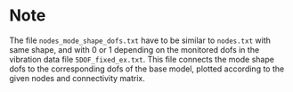 # Note

The file `nodes_mode_shape_dofs.txt` have to be similar to `nodes.txt` with same shape, and with 0 or 1 depending on the monitored dofs in the vibration data file `5DOF_fixed_ex.txt`. This file connects the mode shape dofs to the corresponding dofs of the base model, plotted according to the given nodes and connectivity matrix.